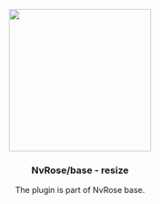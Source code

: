 <p align="center">
    <img width=250 src=https://user-images.githubusercontent.com/93622468/196054786-d128eb46-5cac-43fa-8757-f12e45e87a0e.png>
</p>

<h3 align=center> NvRose/base - resize </h3>

<p align=center>
    The plugin is part of NvRose base.
</p><br><br>
